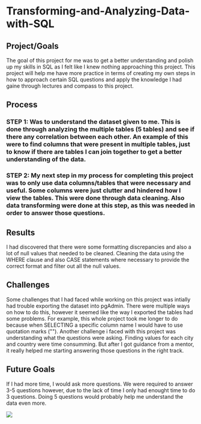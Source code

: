 # Transforming-and-Analyzing-Data-with-SQL

## Project/Goals
The goal of this project for me was to get a better understanding and polish up my skills in SQL as I felt like I knew nothing approaching this project. This project will help me have more practice in terms of creating my own steps in how to approach certain SQL questions and apply the knowledge I had gaine through lectures and compass to this project.

## Process
### STEP 1: Was to understand the dataset given to me. This is done through analyzing the multiple tables (5 tables) and see if there any correlation between each other. An example of this were to find columns that were present in multiple tables, just to know if there are tables I can join together to get a better understanding of the data.
### STEP 2: My next step in my process for completing this project was to only use data columns/tables that were necessary and useful. Some columns were just clutter and hindered how I view the tables. This were done through data cleaning. Also data transforming were done at this step, as this was needed in order to answer those questions.

## Results
I had discovered that there were some formatting discrepancies and also a lot of null values that needed to be cleaned. Cleaning the data using the WHERE clause and also CASE statements where necessary to provide the correct format and filter out all the null values.

## Challenges 
Some challenges that I had faced while working on this project was intially had trouble exporting the dataset into pgAdmin. There were multiple ways on how to do this, however it seemed like the way I exported the tables had some problems. For example, this whole project took me longer to do because when SELECTING a specific column name I would have to use quotation marks (""). Another challenge i faced with this project was understanding what the questions were asking. Finding values for each city and country were time consumming. But after I got guidance from a mentor, it really helped me starting answering those questions in the right track.

## Future Goals
If I had more time, I would ask more questions. We were required to answer 3-5 questions however, due to the lack of time I only had enought time to do 3 questions. Doing 5 questions would probably help me understand the data even more. 

![](https://i.imgur.com/giNcUrB.png)
